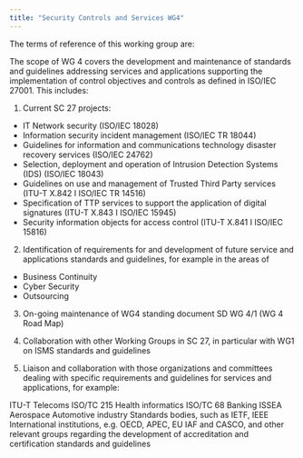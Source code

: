 ```yaml
---
title: "Security Controls and Services WG4"
---
```


The terms of reference of this working group are:

The scope of WG 4 covers the development and maintenance of standards and guidelines addressing services and applications supporting the implementation of control objectives and controls as defined in ISO/IEC 27001. This includes:

1. Current SC 27 projects:
* IT Network security (ISO/IEC 18028)
* Information security incident management (ISO/IEC TR 18044)
* Guidelines for information and communications technology disaster recovery services (ISO/IEC 24762)
* Selection, deployment and operation of Intrusion Detection Systems (IDS) (ISO/IEC 18043)
* Guidelines on use and management of Trusted Third Party services (ITU-T X.842 I ISO/IEC TR 14516)
* Specification of TTP services to support the application of digital signatures (ITU-T X.843 I ISO/IEC 15945)
* Security information objects for access control (ITU-T X.841 I ISO/IEC 15816)

2. Identification of requirements for and development of future service and applications standards and guidelines, for example in the areas of
* Business Continuity
* Cyber Security
* Outsourcing

3. On-going maintenance of WG4 standing document SD WG 4/1 (WG 4 Road Map)

4. Collaboration with other Working Groups in SC 27, in particular with WG1 on ISMS standards and guidelines

5. Liaison and collaboration with those organizations and committees dealing with specific requirements and guidelines for services and applications, for example:

ITU-T Telecoms
ISO/TC 215 Health informatics
ISO/TC 68 Banking
ISSEA
Aerospace
Automotive industry
Standards bodies, such as IETF, IEEE
International institutions, e.g. OECD, APEC, EU
IAF and CASCO, and other relevant groups regarding the development of accreditation and certification standards and guidelines

